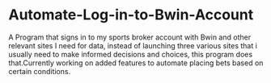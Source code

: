 # Automate-Log-in-to-Bwin-Account
A Program that signs in to my sports broker account with Bwin and other relevant sites I need for data,
instead of launching three various sites that i usually need to make informed decisions and choices, this program does that.Currently working on added
features to automate placing bets based on certain conditions.
